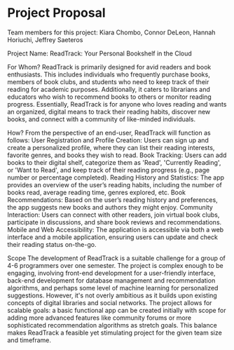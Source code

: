 # Project Proposal
Team members for this project: Kiara Chombo, Connor DeLeon, Hannah Horiuchi, Jeffrey Saeteros 

Project Name: ReadTrack: Your Personal Bookshelf in the Cloud 

For Whom?
ReadTrack is primarily designed for avid readers and book enthusiasts. This includes individuals who frequently purchase books, members of book clubs, and students who need to keep track of their reading for academic purposes. Additionally, it caters to librarians and educators who wish to recommend books to others or monitor reading progress. Essentially, ReadTrack is for anyone who loves reading and wants an organized, digital means to track their reading habits, discover new books, and connect with a community of like-minded individuals.

How?
From the perspective of an end-user, ReadTrack will function as follows:
User Registration and Profile Creation: Users can sign up and create a personalized profile, where they can list their reading interests, favorite genres, and books they wish to read.
Book Tracking: Users can add books to their digital shelf, categorize them as 'Read', 'Currently Reading', or 'Want to Read', and keep track of their reading progress (e.g., page number or percentage completed).
Reading History and Statistics: The app provides an overview of the user’s reading habits, including the number of books read, average reading time, genres explored, etc.
Book Recommendations: Based on the user’s reading history and preferences, the app suggests new books and authors they might enjoy.
Community Interaction: Users can connect with other readers, join virtual book clubs, participate in discussions, and share book reviews and recommendations.
Mobile and Web Accessibility: The application is accessible via both a web interface and a mobile application, ensuring users can update and check their reading status on-the-go.

Scope
The development of ReadTrack is a suitable challenge for a group of 4-6 programmers over one semester. The project is complex enough to be engaging, involving front-end development for a user-friendly interface, back-end development for database management and recommendation algorithms, and perhaps some level of machine learning for personalized suggestions. However, it's not overly ambitious as it builds upon existing concepts of digital libraries and social networks. The project allows for scalable goals: a basic functional app can be created initially with scope for adding more advanced features like community forums or more sophisticated recommendation algorithms as stretch goals. This balance makes ReadTrack a feasible yet stimulating project for the given team size and timeframe.
